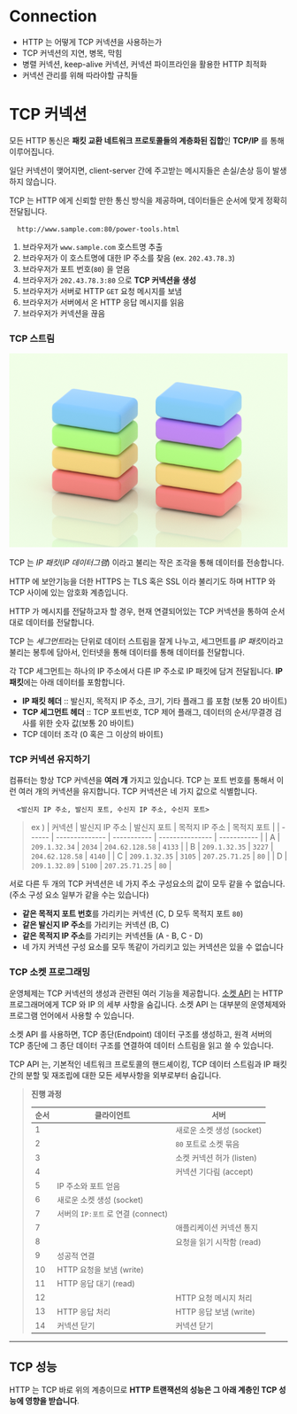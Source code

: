 # Connection

* HTTP 는 어떻게 TCP 커넥션을 사용하는가
* TCP 커넥션의 지연, 병목, 막힘
* 병렬 커넥션, keep-alive 커넥션, 커넥션 파이프라인을 활용한 HTTP 최적화
* 커넥션 관리를 위해 따라야할 규칙들


# TCP 커넥션

모든 HTTP 통신은 **패킷 교환 네트워크 프로토콜들의 계층화된 집합**인 **TCP/IP** 를 통해 이루어집니다. 

일단 커넥션이 맺어지면, client-server 간에 주고받는 메시지들은 손실/손상 등이 발생하지 않습니다.

TCP 는 HTTP 에게 신뢰할 만한 통신 방식을 제공하며, 데이터들은 순서에 맞게 정확히 전달됩니다.

```
  http://www.sample.com:80/power-tools.html
```

1. 브라우저가 `www.sample.com` 호스트명 추출
2. 브라우저가 이 호스트명에 대한 IP 주소를 찾음 (ex. `202.43.78.3`)
3. 브라우저가 포트 번호(`80`) 을 얻음
4. 브라우저가 `202.43.78.3:80` 으로 **TCP 커넥션을 생성**
5. 브라우저가 서버로 HTTP `GET` 요청 메시지를 보냄
6. 브라우저가 서버에서 온 HTTP 응답 메시지를 읽음
7. 브라우저가 커넥션을 끊음

### TCP 스트림

<img src="./images/httpconnection.png" width="600">

TCP 는 *IP 패킷*(*IP 데이터그램*) 이라고 불리는 작은 조각을 통해 데이터를 전송합니다.

HTTP 에 보안기능을 더한 HTTPS 는 TLS 혹은 SSL 이라 불리기도 하며 HTTP 와 TCP 사이에 있는 암호화 계층입니다.

HTTP 가 메시지를 전달하고자 할 경우, 현재 연결되어있는 TCP 커넥션을 통하여 순서대로 데이터를 전달합니다.

TCP 는 *세그먼트*라는 단위로 데이터 스트림을 잘게 나누고, 세그먼트를 *IP 패킷*이라고 불리는 봉투에 담아서, 인터넷을 통해 데이터를 통해 데이터를 전달합니다.

각 TCP 세그먼트는 하나의 IP 주소에서 다른 IP 주소로 IP 패킷에 담겨 전달됩니다. **IP 패킷**에는 아래 데이터를 포함합니다.

* **IP 패킷 헤더** :: 발신지, 목적지 IP 주소, 크기, 기타 플래그 를 포함  (보통 20 바이트)
* **TCP 세그먼트 헤더** :: TCP 포트번호, TCP 제어 플래그, 데이터의 순서/무결경 검사를 위한 숫자 값(보통 20 바이트)
* TCP 데이터 조각 (0 혹은 그 이상의 바이트)

### TCP 커넥션 유지하기

컴퓨터는 항상 TCP 커넥션을 **여러 개** 가지고 있습니다. TCP 는 포트 번호를 통해서 이런 여러 개의 커넥션을 유지합니다. TCP 커넥션은 네 가지 값으로 식별합니다.

```
  <발신지 IP 주소, 발신지 포트, 수신지 IP 주소, 수신지 포트>
```

> ex ) 
> | 커넥션 | 발신지 IP 주소 | 발신지 포트 | 목적지 IP 주소  | 목적지 포트 |
> | ------ | -------------- | ----------- | --------------- | ----------- |
> | A      | `209.1.32.34`  | `2034`      | `204.62.128.58` | `4133`      |
> | B      | `209.1.32.35`  | `3227`      | `204.62.128.58` | `4140`      |
> | C      | `209.1.32.35`  | `3105`      | `207.25.71.25`  | `80`        |
> | D      | `209.1.32.89`  | `5100`      | `207.25.71.25`  | `80`        |


서로 다른 두 개의 TCP 커넥션은 네 가지 주소 구성요소의 값이 모두 같을 수 없습니다. (주소 구성 요소 일부가 같을 수는 있습니다)

* **같은 목적지 포트 번호**를 가리키는 커넥션 (C, D 모두 목적지 포트 `80`) 
* **같은 발신지 IP 주소**를 가리키는 커넥션 (B, C)
* **같은 목적지 IP 주소**를 가리키는 커넥션들 (A - B, C - D)
* 네 가지 커넥션 구성 요소를 모두 똑같이 가리키고 있는 커넥션은 있을 수 없습니다


### TCP 소켓 프로그래밍

운영체제는 TCP 커넥션의 생성과 관련된 여러 기능을 제공합니다. [소켓 API]() 는 HTTP 프로그래머에게 TCP 와 IP 의 세부 사항을 숨깁니다. 소켓 API 는 대부분의 운영체제와 프로그램 언어에서 사용할 수 있습니다.

소켓 API 를 사용하면, TCP 종단(Endpoint) 데이터 구조를 생성하고, 원격 서버의 TCP 종단에 그 종단 데이터 구조를 연결하여 데이터 스트림을 읽고 쓸 수 있습니다.

TCP API 는, 기본적인 네트워크 프로토콜의 핸드셰이킹, TCP 데이터 스트림과 IP 패킷 간의 분할 및 재조립에 대한 모든 세부사항을 외부로부터 숨깁니다.

> **진행 과정**
> 
> | 순서 | 클라이언트                         | 서버                      |
> | ---- | ---------------------------------- | ------------------------- |
> | 1    |                                    | 새로운 소켓 생성 (socket) |
> | 2    |                                    | `80` 포트로 소켓 묶음     |
> | 3    |                                    | 소켓 커넥션 허가 (listen) |
> | 4    |                                    | 커넥션 기다림 (accept)    |
> | 5    | IP 주소와 포트 얻음                |                           |
> | 6    | 새로운 소켓 생성 (socket)          |                           |
> | 7    | 서버의 `IP:포트` 로 연결 (connect) |                           |
> | 7    |                                    | 애플리케이션 커넥션 통지  |
> | 8    |                                    | 요청을 읽기 시작함 (read) |
> | 9    | 성공적 연결                        |                           |
> | 10   | HTTP 요청을 보냄 (write)           |                           |
> | 11   | HTTP 응답 대기 (read)              |                           |
> | 12   |                                    | HTTP 요청 메시지 처리     |
> | 13   | HTTP 응답 처리                     | HTTP 응답 보냄 (write)    |
> | 14   | 커넥션 닫기                        | 커넥션 닫기               |

-------
## TCP 성능

HTTP 는 TCP 바로 위의 계층이므로 **HTTP 트랜잭션의 성능은 그 아래 계층인 TCP 성능에 영향을 받습니다**.

###